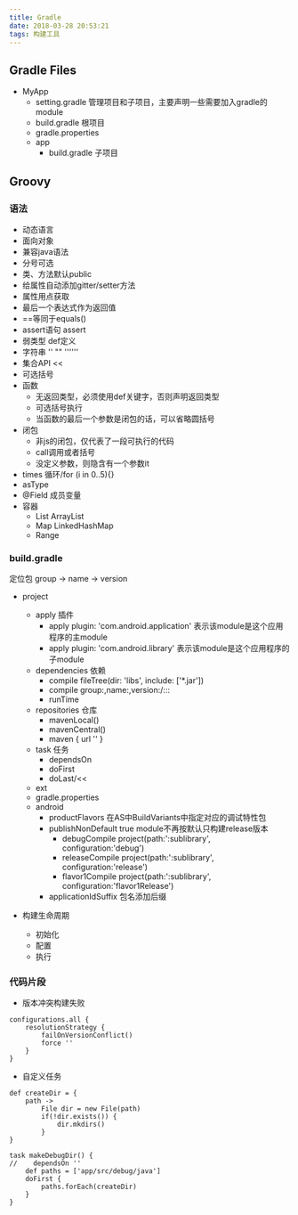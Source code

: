 ```yaml
---
title: Gradle
date: 2018-03-28 20:53:21
tags: 构建工具
---
```


## Gradle Files
- MyApp
    + setting.gradle 管理项目和子项目，主要声明一些需要加入gradle的module
    + build.gradle 根项目
    + gradle.properties
    + app
        * build.gradle 子项目

## Groovy

### 语法
- 动态语言
- 面向对象
- 兼容java语法
- 分号可选
- 类、方法默认public
- 给属性自动添加gitter/setter方法
- 属性用点获取
- 最后一个表达式作为返回值
- ==等同于equals()
- assert语句 assert
- 弱类型 def定义
- 字符串 '' "" ''''''
- 集合API <<
- 可选括号
- 函数
    + 无返回类型，必须使用def关键字，否则声明返回类型
    + 可选括号执行
    + 当函数的最后一个参数是闭包的话，可以省略圆括号
- 闭包 
    + 非js的闭包，仅代表了一段可执行的代码
    + call调用或者括号
    + 没定义参数，则隐含有一个参数it
- times 循环/for (i in 0..5){}
- asType
- @Field 成员变量
- 容器
    + List ArrayList
    + Map LinkedHashMap
    + Range

### build.gradle
定位包
group -> name -> version

- project
    + apply 插件
        * apply plugin: 'com.android.application' 表示该module是这个应用程序的主module
        * apply plugin: 'com.android.library' 表示该module是这个应用程序的子module
    + dependencies 依赖
        * compile fileTree(dir: 'libs', include: \['*.jar'\]) 
        * compile group:,name:,version:/:::
        * runTime
    + repositories 仓库
        * mavenLocal()
        * mavenCentral()
        * maven { url '' }
    + task 任务
        * dependsOn
        * doFirst
        * doLast/<<
    + ext
    + gradle.properties
    + android
        * productFlavors 在AS中BuildVariants中指定对应的调试特性包
        * publishNonDefault true module不再按默认只构建release版本
            - debugCompile project(path:':sublibrary', configuration:'debug')
            - releaseCompile project(path:':sublibrary', configuration:'release')
            - flavor1Compile project(path:':sublibrary', configuration:'flavor1Release')
        * applicationIdSuffix 包名添加后缀

- 构建生命周期
    + 初始化
    + 配置
    + 执行

### 代码片段
- 版本冲突构建失败
```
configurations.all { 
    resolutionStrategy { 
        failOnVersionConflict()
        force ''
    } 
}
```

- 自定义任务
```
def createDir = {
    path ->
        File dir = new File(path)
        if(!dir.exists()) {
            dir.mkdirs()
        }
}

task makeDebugDir() {
//    dependsOn ''
    def paths = ['app/src/debug/java']
    doFirst {
        paths.forEach(createDir)
    }
}
```

